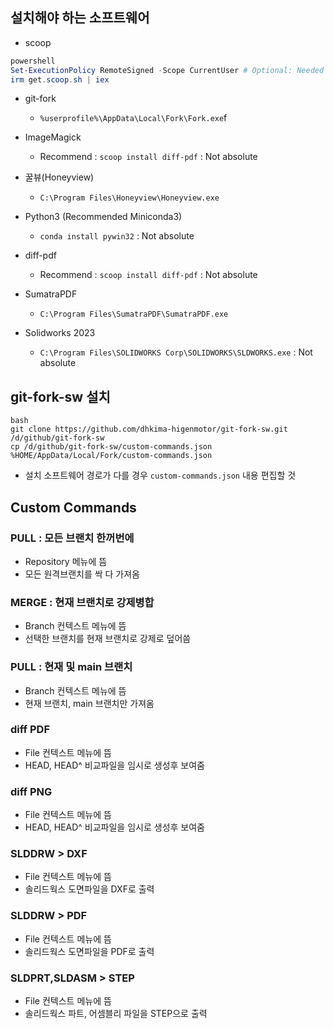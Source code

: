 

## 설치해야 하는 소프트웨어

* scoop

```powershell
powershell
Set-ExecutionPolicy RemoteSigned -Scope CurrentUser # Optional: Needed to run a remote script the first time
irm get.scoop.sh | iex
```

* git-fork
  - `%userprofile%\AppData\Local\Fork\Fork.exe`f

* ImageMagick
  - Recommend : `scoop install diff-pdf` : Not absolute

* 꿀뷰(Honeyview)
  - `C:\Program Files\Honeyview\Honeyview.exe`

* Python3 (Recommended Miniconda3)
  - `conda install pywin32` : Not absolute

* diff-pdf
  - Recommend : `scoop install diff-pdf` : Not absolute

* SumatraPDF
  - `C:\Program Files\SumatraPDF\SumatraPDF.exe`

* Solidworks 2023
  - `C:\Program Files\SOLIDWORKS Corp\SOLIDWORKS\SLDWORKS.exe` : Not absolute


## git-fork-sw 설치

```
bash
git clone https://github.com/dhkima-higenmotor/git-fork-sw.git /d/github/git-fork-sw
cp /d/github/git-fork-sw/custom-commands.json %HOME/AppData/Local/Fork/custom-commands.json
```

* 설치 소프트웨어 경로가 다를 경우 `custom-commands.json` 내용 편집할 것


## Custom Commands

### PULL : 모든 브랜치 한꺼번에
* Repository 메뉴에 뜸
* 모든 원격브랜치를 싹 다 가져옴


### MERGE : 현재 브랜치로 강제병합
* Branch 컨텍스트 메뉴에 뜸
* 선택한 브랜치를 현재 브랜치로 강제로 덮어씀

### PULL : 현재 및 main 브랜치
* Branch 컨텍스트 메뉴에 뜸
* 현재 브랜치, main 브랜치만 가져옴


### diff PDF
* File 컨텍스트 메뉴에 뜸
* HEAD, HEAD^ 비교파일을 임시로 생성후 보여줌

### diff PNG
* File 컨텍스트 메뉴에 뜸
* HEAD, HEAD^ 비교파일을 임시로 생성후 보여줌

### SLDDRW > DXF
* File 컨텍스트 메뉴에 뜸
* 솔리드웍스 도면파일을 DXF로 출력

### SLDDRW > PDF
* File 컨텍스트 메뉴에 뜸
* 솔리드웍스 도면파일을 PDF로 출력

### SLDPRT,SLDASM > STEP
* File 컨텍스트 메뉴에 뜸
* 솔리드웍스 파트, 어셈블리 파일을 STEP으로 출력


